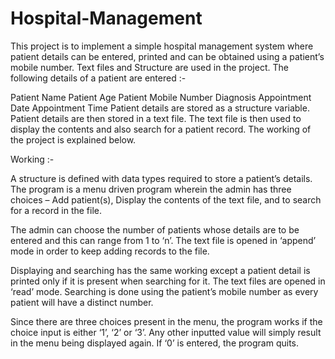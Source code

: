 # Hospital-Management
This project is to implement a simple hospital management system where patient details can be entered, printed and can be obtained using a patient’s mobile number. Text files and Structure are used in the project.
The following details of a patient are entered :-

Patient Name
Patient Age
Patient Mobile Number
Diagnosis
Appointment Date
Appointment Time
Patient details are stored as a structure variable. Patient details are then stored in a text file. The text file is then used to display the contents and also search for a patient record. The working of the project is explained below.

Working :-

​A structure is defined with data types required to store a patient’s details. The program is a menu driven program wherein the admin has three choices – Add patient(s), Display the contents of the text file, and to search for a record in the file.

The admin can choose the number of patients whose details are to be entered and this can range from 1 to ‘n’. The text file is opened in ‘append’ mode in order to keep adding records to the file.

Displaying and searching has the same working except a patient detail is printed only if it is present when searching for it. The text files are opened in ‘read’ mode. Searching is done using the patient’s mobile number as every patient will have a distinct number.

Since there are three choices present in the menu, the program works if the choice input is either ‘1’, ‘2’ or ‘3’. Any other inputted value will simply result in the menu being displayed again. If ‘0’ is entered, the program quits.
